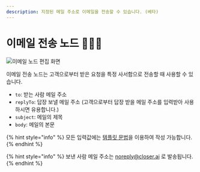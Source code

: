 ```yaml
---
description: 지정된 메일 주소로 이메일을 전송할 수 있습니다. (베타)
---
```


# 이메일 전송 노드 👩🏻‍🔬

![&#xC774;&#xBA54;&#xC77C; &#xB178;&#xB4DC; &#xD3B8;&#xC9D1; &#xD654;&#xBA74;](../../../.gitbook/assets/email_node_example.png)

이메일 전송 노드는 고객으로부터 받은 요청을 특정 사서함으로 전송할 때 사용할 수 있습니다.

* `to`: 받는 사람 메일 주소
* `replyTo`: 답장 보낼 메일 주소 \(고객으로부터 답장 받을 메일 주소를 입력받아 사용하시면 유용합니다.\)
* `subject`: 메일의 제목
* `body`: 메일의 본문 

{% hint style="info" %}
모든 입력값에는 [템플릿 문법](../advanced/template-syntax/)을 이용하여 작성 가능합니다.
{% endhint %}

{% hint style="info" %}
보낸 사람 메일 주소는 noreply@closer.ai 로 발송됩니다. 
{% endhint %}

